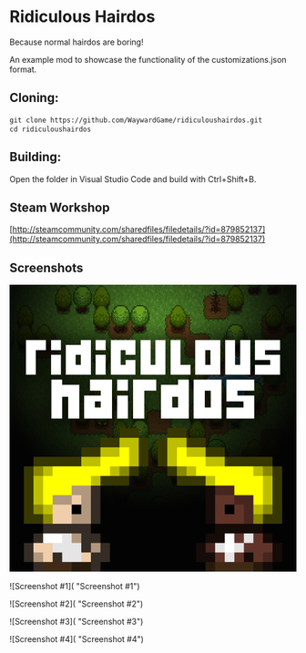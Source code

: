 # Ridiculous Hairdos
Because normal hairdos are boring! 

An example mod to showcase the functionality of the customizations.json format.

## Cloning:
```
git clone https://github.com/WaywardGame/ridiculoushairdos.git
cd ridiculoushairdos
```

## Building:
Open the folder in Visual Studio Code and build with Ctrl+Shift+B.

## Steam Workshop
[http://steamcommunity.com/sharedfiles/filedetails/?id=879852137](http://steamcommunity.com/sharedfiles/filedetails/?id=879852137)

## Screenshots
![Ridiculous Hairdos](https://raw.githubusercontent.com/WaywardGame/ridiculoushairdos/master/mod.png "Ridiculous Hairdos")

![Screenshot #1]( "Screenshot #1")

![Screenshot #2]( "Screenshot #2")

![Screenshot #3]( "Screenshot #3")

![Screenshot #4]( "Screenshot #4")
